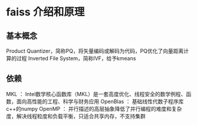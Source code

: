 
# faiss 介绍和原理

## 基本概念
Product Quantizer，简称PQ，将矢量编码或解码为代码，PQ优化了向量距离计算的过程
Inverted File System，简称IVF，给予kmeans


## 依赖

MKL ： Intel数学核心函数库（MKL）是一套高度优化、线程安全的数学例程、函数，面向高性能的工程、科学与财务应用
OpenBlas ： 基础线性代数子程序库 c++的numpy
OpenMP ： 并行描述的高层抽象降低了并行编程的难度和复杂度，解决线程粒度和负载平衡，只适合共享内存，不支持集群
